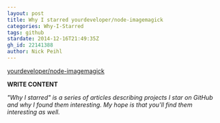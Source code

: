 ```yaml
---
layout: post
title: Why I starred yourdeveloper/node-imagemagick
categories: Why-I-Starred
tags: github
stardate: 2014-12-16T21:49:35Z
gh_id: 22141388
author: Nick Peihl
---
```


[yourdeveloper/node-imagemagick](star.repo.html_url)

**WRITE CONTENT**

*"Why I starred" is a series of articles describing projects I star on GitHub and why I found them interesting. My hope is that you'll find them interesting as well.*

